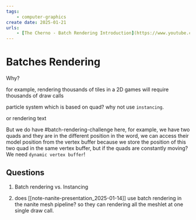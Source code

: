 ```yaml
---
tags:
    - computer-graphics
create date: 2025-01-21
urls:
    - [The Cherno - Batch Rendering Introduction](https://www.youtube.com/watch?v=Th4huqR77rI&list=PLlrATfBNZ98f5vZ8nJ6UengEkZUMC4fy5&index=1)
---
```

 
# Batches Rendering

Why?

for example, rendering thousands of tiles in a 2D games will require thousands of draw calls

particle system which is based on quad? why not use `instancing`.

or rendering text

But we do have #batch-rendering-challenge here, for example, we have two quads and they are in the different position in the word, we can access their model position from the vertex buffer because we store the position of this two quad in the same vertex buffer, but if the quads are constantly moving? We need `dynamic vertex buffer`!


## Questions

1. Batch rendering vs. Instancing

2. does [[note-nanite-presentation_2025-01-14]] use batch rendering in the nanite mesh pipeline? so they can rendering all the meshlet at one single draw call.

